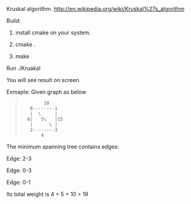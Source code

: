 Kruskal algorithm.
http://en.wikipedia.org/wiki/Kruskal%27s_algorithm 

Build:

1. install cmake on your system.

2. cmake .

3. make


Run
./Kruakal

You will see result on screen.

Exmaple:
Given graph as below
> 			  10
> 		 0--------1
> 		 |  \     |
> 		6|   5\   |15
> 		 |      \ |
> 		 2--------3
> 			 4       
			 
The minimum spanning tree contains edges:

Edge: 2-3

Edge: 0-3

Edge: 0-1


Its total weight is 4 + 5 + 10 = 19


